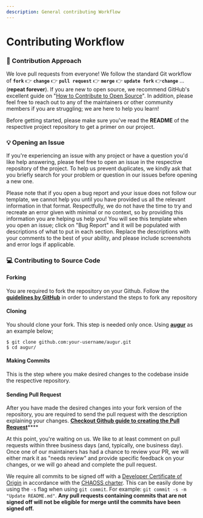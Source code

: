 ```yaml
---
description: General contributing Workflow
---
```


# Contributing Workflow

### 🤔 Contribution Approach

We love pull requests from everyone! We follow the standard Git workflow of **`fork`** 👉 **`change`** 👉 **`pull request`** 👉 **`merge`** 👉 **`update fork`** 👉**`change`** ... \(**repeat forever**\). If you are new to open source, we recommend GitHub's excellent guide on "[How to Contribute to Open Source](https://opensource.guide/how-to-contribute/)". In addition, please feel free to reach out to any of the maintainers or other community members if you are struggling; we are here to help you learn!

Before getting started, please make sure you've read the **README** of the respective project repository to get a primer on our project.

### 💡 Opening an Issue

If you're experiencing an issue with any project or have a question you'd like help answering, please feel free to open an issue in the respective repository of the project. To help us prevent duplicates, we kindly ask that you briefly search for your problem or question in our issues before opening a new one.

Please note that if you open a bug report and your issue does not follow our template, we cannot help you until you have provided us all the relevant information in that format. Respectfully, we do not have the time to try and recreate an error given with minimal or no context, so by providing this information you are helping us help you! You will see this template when you open an issue; click on "Bug Report" and it will be populated with descriptions of what to put in each section. Replace the descriptions with your comments to the best of your ability, and please include screenshots and error logs if applicable.

### 💻 Contributing to Source Code

#### Forking

You are required to fork the repository on your Github. Follow the [**guidelines by GitHub**](https://docs.github.com/en/free-pro-team@latest/github/getting-started-with-github/fork-a-repo) in order to understand the steps to fork any repository

#### Cloning

You should clone your fork. This step is needed only once. Using [**augur**](https://github.com/chaoss/augur) as an example below;

```text
$ git clone github.com:your-username/augur.git
$ cd augur/
```

#### Making Commits

This is the step where you make desired changes to the codebase inside the respective repository.

#### Sending Pull Request

After you have made the desired changes into your fork version of the repository, you are required to send the pull request with the description explaining your changes. [**Checkout Github guide to creating the Pull Request**](https://docs.github.com/en/free-pro-team@latest/github/collaborating-with-issues-and-pull-requests/creating-a-pull-request)\*\*\*\*

At this point, you're waiting on us. We like to at least comment on pull requests within three business days \(and, typically, one business day\). Once one of our maintainers has had a chance to review your PR, we will either mark it as "needs review" and provide specific feedback on your changes, or we will go ahead and complete the pull request.

We require all commits to be signed off with a [Developer Certificate of Origin](https://developercertificate.org/) in accordance with the [CHAOSS charter](https://chaoss.community/about/charter/#user-content-8-intellectual-property-policy). This can be easily done by using the `-s` flag when using `git commit`. For example: `git commit -s -m "Update README.md"`. **Any pull requests containing commits that are not signed off will not be eligible for merge until the commits have been signed off.**

